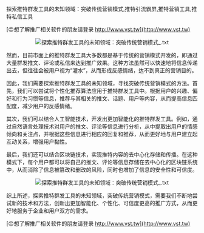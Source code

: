 探索推特群发工具的未知领域：突破传统营销模式,推特引流霸屏,推特营销工具,推特私信工具

[😍想了解推广相关软件的朋友请登录 http://www.vst.tw](http://www.vst.tw)

 <center><img src="https://vst.tw/MP4/tuiguang/png/7.png" alt="探索推特群发工具的未知领域：突破传统营销模式_.txt"></center>

然而，目前市面上的推特群发工具大多数都是基于传统的营销模式开发的，即通过大量群发推文、评论或私信来达到推广效果。这种方法虽然可以快速地将信息传递出去，但往往会被用户视为“灌水”，从而形成反感情绪，达不到真正的营销目的。

因此，我们需要探索推特群发工具的未知领域，寻找突破传统营销模式的方法。首先，我们可以尝试将个性化推荐算法应用于推特群发工具中。根据用户的兴趣、偏好和行为习惯等信息，推荐与其相关的推文、话题、用户等内容，从而提高信息匹配度，减少用户的反感情绪。

其次，我们可以结合人工智能技术，开发出更加智能化的推特群发工具。例如，通过自然语言处理技术对用户的推文、评论等信息进行分析，从中提取出用户的情感倾向和关注点，并根据这些信息进行相应的回复和推荐，从而更好地与用户建立起互动关系，增强用户黏性。

最后，我们还可以结合区块链技术，实现推特内容的去中心化存储和传播。在这种模式下，每个用户都可以将自己的推文、评论等信息存储在去中心化的区块链系统中，从而消除了信息被篡改和删改的风险，同时也增加了信息的安全性和可信度。

 <center><img src="https://vst.tw/MP4/tuiguang/png/3.png" alt="探索推特群发工具的未知领域：突破传统营销模式_.txt"></center>

综上所述，探索推特群发工具的未知领域，突破传统营销模式，需要我们不断地尝试新的技术和方法，创新出更加智能化、个性化、可信度更高的推广方式，从而更好地服务于企业和用户双方的需求。

[😍想了解推广相关软件的朋友请登录 http://www.vst.tw](http://www.vst.tw)



